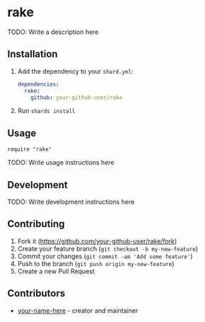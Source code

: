 # rake

TODO: Write a description here

## Installation

1. Add the dependency to your `shard.yml`:

   ```yaml
   dependencies:
     rake:
       github: your-github-user/rake
   ```

2. Run `shards install`

## Usage

```crystal
require "rake"
```

TODO: Write usage instructions here

## Development

TODO: Write development instructions here

## Contributing

1. Fork it (<https://github.com/your-github-user/rake/fork>)
2. Create your feature branch (`git checkout -b my-new-feature`)
3. Commit your changes (`git commit -am 'Add some feature'`)
4. Push to the branch (`git push origin my-new-feature`)
5. Create a new Pull Request

## Contributors

- [your-name-here](https://github.com/your-github-user) - creator and maintainer
